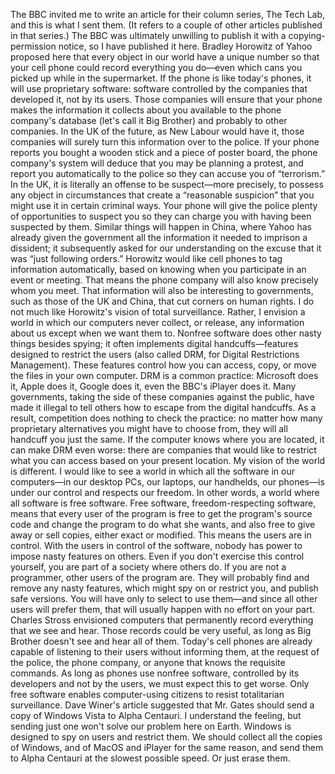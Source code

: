 The BBC invited me to write an article for their column series, The Tech Lab, and this is what I sent them. (It refers to a couple of other articles published in that series.) The BBC was ultimately unwilling to publish it with a copying-permission notice, so I have published it here. Bradley Horowitz of Yahoo proposed here that every object in our world have a unique number so that your cell phone could record everything you do—even which cans you picked up while in the supermarket. If the phone is like today's phones, it will use proprietary software: software controlled by the companies that developed it, not by its users. Those companies will ensure that your phone makes the information it collects about you available to the phone company's database (let's call it Big Brother) and probably to other companies. In the UK of the future, as New Labour would have it, those companies will surely turn this information over to the police. If your phone reports you bought a wooden stick and a piece of poster board, the phone company's system will deduce that you may be planning a protest, and report you automatically to the police so they can accuse you of “terrorism.” In the UK, it is literally an offense to be suspect—more precisely, to possess any object in circumstances that create a “reasonable suspicion” that you might use it in certain criminal ways. Your phone will give the police plenty of opportunities to suspect you so they can charge you with having been suspected by them. Similar things will happen in China, where Yahoo has already given the government all the information it needed to imprison a dissident; it subsequently asked for our understanding on the excuse that it was “just following orders.” Horowitz would like cell phones to tag information automatically, based on knowing when you participate in an event or meeting. That means the phone company will also know precisely whom you meet. That information will also be interesting to governments, such as those of the UK and China, that cut corners on human rights. I do not much like Horowitz's vision of total surveillance. Rather, I envision a world in which our computers never collect, or release, any information about us except when we want them to. Nonfree software does other nasty things besides spying; it often implements digital handcuffs—features designed to restrict the users (also called DRM, for Digital Restrictions Management). These features control how you can access, copy, or move the files in your own computer. DRM is a common practice: Microsoft does it, Apple does it, Google does it, even the BBC's iPlayer does it. Many governments, taking the side of these companies against the public, have made it illegal to tell others how to escape from the digital handcuffs. As a result, competition does nothing to check the practice: no matter how many proprietary alternatives you might have to choose from, they will all handcuff you just the same. If the computer knows where you are located, it can make DRM even worse: there are companies that would like to restrict what you can access based on your present location. My vision of the world is different. I would like to see a world in which all the software in our computers—in our desktop PCs, our laptops, our handhelds, our phones—is under our control and respects our freedom. In other words, a world where all software is free software. Free software, freedom-respecting software, means that every user of the program is free to get the program's source code and change the program to do what she wants, and also free to give away or sell copies, either exact or modified. This means the users are in control. With the users in control of the software, nobody has power to impose nasty features on others. Even if you don't exercise this control yourself, you are part of a society where others do. If you are not a programmer, other users of the program are. They will probably find and remove any nasty features, which might spy on or restrict you, and publish safe versions. You will have only to select to use them—and since all other users will prefer them, that will usually happen with no effort on your part. Charles Stross envisioned computers that permanently record everything that we see and hear. Those records could be very useful, as long as Big Brother doesn't see and hear all of them. Today's cell phones are already capable of listening to their users without informing them, at the request of the police, the phone company, or anyone that knows the requisite commands. As long as phones use nonfree software, controlled by its developers and not by the users, we must expect this to get worse. Only free software enables computer-using citizens to resist totalitarian surveillance. Dave Winer's article suggested that Mr. Gates should send a copy of Windows Vista to Alpha Centauri. I understand the feeling, but sending just one won't solve our problem here on Earth. Windows is designed to spy on users and restrict them. We should collect all the copies of Windows, and of MacOS and iPlayer for the same reason, and send them to Alpha Centauri at the slowest possible speed. Or just erase them.